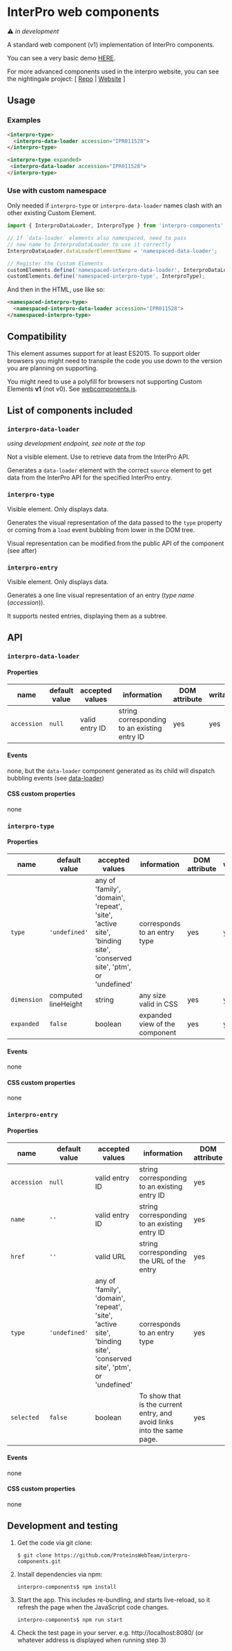 InterPro web components
=======================

:warning:️ _in development_

A standard web component (v1) implementation of InterPro components.

You can see a very basic demo [HERE](https://proteinswebteam.github.io/interpro-components/index.html).

For more advanced components used in the interpro website, you can see the nightingale project: [ [Repo](https://github.com/ebi-webcomponents/nightingale) | [Website](https://ebi-webcomponents.github.io/nightingale) ]

## Usage

### Examples
```html
<interpro-type>
  <interpro-data-loader accession="IPR011528">
</interpro-type>
```

```html
<interpro-type expanded>
 <interpro-data-loader accession="IPR011528">
</interpro-type>
```

### Use with custom namespace

Only needed if `interpro-type` or `interpro-data-loader` names clash with an
other existing Custom Element.

```js
import { InterproDataLoader, InterproType } from 'interpro-components';

// If `data-loader` elements also namespaced, need to pass
// new name to InterproDataLoader to use it correctly
InterproDataLoader.dataLoaderElementName = 'namespaced-data-loader';

// Register the Custom Elements
customElements.define('namespaced-interpro-data-loader', InterproDataLoader);
customElements.define('namespaced-interpro-type', InterproType);
```

And then in the HTML, use like so:

```html
<namespaced-interpro-type>
  <namespaced-interpro-data-loader accession="IPR011528">
</namespaced-interpro-type>
```

## Compatibility

This element assumes support for at least ES2015.
To support older browsers you might need to transpile the code you use
down to the version you are planning on supporting.

You might need to use a polyfill for browsers not supporting Custom
Elements **v1** (not v0).
See [webcomponents.js](https://github.com/webcomponents/webcomponentsjs).

## List of components included

### `interpro-data-loader`

_using development endpoint, see note at the top_

Not a visible element. Use to retrieve data from the InterPro API.

Generates a `data-loader` element with the correct `source` element to
get data from the InterPro API for the specified InterPro entry.

### `interpro-type`

Visible element. Only displays data.

Generates the visual representation of the data passed to the `type`
property or coming from a `load` event bubbling from lower in the DOM
tree.

Visual representation can be modified from the public API of the
component (see after)

### `interpro-entry`

Visible element. Only displays data.

Generates a one line visual representation of an entry (_type_ _name_ (_accession_)).

It supports nested entries, displaying them as a subtree. 

## API

### `interpro-data-loader`

#### Properties

|name|default value|accepted values|information|DOM attribute|writable|
|----|-------------|---------------|-----------|-------------|--------|
|`accession`|`null`|valid entry ID|string corresponding to an existing entry ID|yes|yes|

#### Events

none, but the `data-loader` component generated as its child will
dispatch bubbling events
(see [data-loader](https://github.com/ebi-webcomponents/data-loader))

#### CSS custom properties

none

### `interpro-type`

#### Properties

|name|default value|accepted values|information|DOM attribute|writable|
|----|-------------|---------------|-----------|-------------|--------|
|`type`|`'undefined'`|any of 'family', 'domain', 'repeat', 'site', 'active site', 'binding site', 'conserved site', 'ptm', or 'undefined'|corresponds to an entry type|yes|yes|
|`dimension`|computed lineHeight|string|any size valid in CSS|yes|yes|
|`expanded`|`false`|boolean|expanded view of the component|yes|yes|

#### Events

none

#### CSS custom properties

none

### `interpro-entry`

#### Properties

|name|default value|accepted values|information|DOM attribute|writable|
|----|-------------|---------------|-----------|-------------|--------|
|`accession`|`null`|valid entry ID|string corresponding to an existing entry ID|yes|yes|
|`name`|`''`|valid entry ID|string corresponding to an existing entry ID|yes|yes|
|`href`|`''`|valid URL|string corresponding the URL of the entry|yes|yes|
|`type`|`'undefined'`|any of 'family', 'domain', 'repeat', 'site', 'active site', 'binding site', 'conserved site', 'ptm', or 'undefined'|corresponds to an entry type|yes|yes|
|`selected`|`false`|boolean|To show that is the current entry, and avoid links into the same page.|yes|yes|

#### Events

none

#### CSS custom properties

none

## Development and testing

1. Get the code via git clone:

   ```$ git clone https://github.com/ProteinsWebTeam/interpro-components.git```
   
2. Install dependencies via npm:

   ```interpro-components$ npm install```
   
3. Start the app. This includes re-bundling, and starts live-reload, so it
refresh the page when the JavaScript code changes.

   ```interpro-components$ npm run start```

4. Check the test page in your server. e.g. http://localhost:8080/ (or whatever
address is displayed when running step 3)
